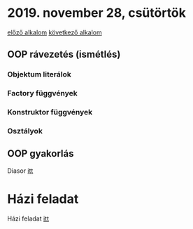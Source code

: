 # 2019. november 28, csütörtök

[előző alkalom](../20191126)
[következő alkalom](../20191129)

## OOP rávezetés (ismétlés)

### Objektum literálok

### Factory függvények

### Konstruktor függvények

### Osztályok

## OOP gyakorlás

Diasor [itt](https://docs.google.com/presentation/d/1lm9_YKRDIJJdF7b2lpqwpuPMV5ZzOO66owcsvyo8xe0/edit?usp=sharing)

# Házi feladat

Házi feladat [itt](https://docs.google.com/presentation/d/1Zd760FuiRjEUczMENbTLHVxqPNoon73B5fuGa-yu3TU/edit?usp=sharing)
